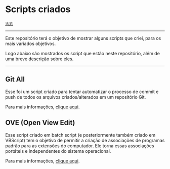 # Scripts criados

[🇧🇷](README.md)

---

Este repositório terá o objetivo de mostrar alguns scripts que criei, para os mais variados objetivos.

Logo abaixo são mostrados os script que estão neste repositório, além de uma breve descrição sobre eles.

---

## Git All

Esse foi um script criado para tentar automatizar o processo de commit e push de todos os arquivos criados/alterados em um repositório Git.

Para mais informações, [clique aqui](doc/GitAll.md).

## OVE (Open View Edit)

Esse script criado em batch script (e posteriormente também criado em VBScript) tem o objetivo de permitir a criação de associações de programas padrão para as extensões do computador. Ele torna essas associações portáteis e independentes do sistema operacional.

Para mais informações, [clique aqui](doc/OVE.md).